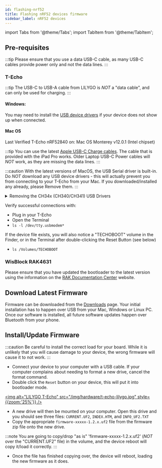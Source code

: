 ```yaml
---
id: flashing-nrf52
title: Flashing nRF52 devices firmware
sidebar_label: nRF52 devices
---
```


import Tabs from '@theme/Tabs';
import TabItem from '@theme/TabItem';

## Pre-requisites

:::tip
Please ensure that you use a data USB-C cable, as many USB-C cables provide power only and not the data lines.
:::

### T-Echo

:::tip
The USB-C to USB-A cable from LILYGO is _NOT_ a "data cable", and can only be used for charging.
:::

#### Windows:

You may need to install the [USB device drivers](http://www.wch-ic.com/search?q=ch340&t=downloads) if your device does not show up when connected.

#### Mac OS

Last Verified T-Echo nRF52840 on: Mac OS Monterey v12.0.1 (Intel chipset)

:::tip
You can use the latest [Apple USB-C Charge cables](https://www.apple.com/shop/product/MLL82AM/A/usb-c-charge-cable-2-m). The cable that is provided with the iPad Pro works. Older Laptop USB-C Power cables will _NOT_ work, as they are missing the data lines.
:::

:::caution
With the latest versions of MacOS, the USB Serial driver is built-in. Do _NOT_ download any USB device drivers - this will actually prevent you from connecting to your T-Echo from your Mac. If you downloaded/installed any already, please Remove them.
:::

<details>
  <summary>Removing the CH34x (CH340/CH341) USB Drivers</summary>
  <div>
    <div>
        If you have already downloaded/installed the MacOS WCH-IC CH340 ("CH341SER_MAC") drivers via the CH34x_Install_V1.5.pkg, you will have to Uninstall the kernel extension:
        <br />
        <br />
        1. Unplug your T-Echo<br />
        2. Open the Terminal and run:<br />
        3. sudo -rf /Library/Extensions/usbserial.kext<br />
        4. Reboot
    </div>
  </div>
</details>

Verify successful connections with:

- Plug in your T-Echo
- Open the Terminal
- `ls -l /dev/tty.usbmodem*`

If the device file exists, you will also notice a "TECHOBOOT" volume in the Finder, or in the Terminal after double-clicking the Reset Button (see below)

- `ls /Volumes/TECHOBOOT`

### WisBlock RAK4631

Please ensure that you have updated the bootloader to the latest version using the information on the [RAK Documentation Center](https://docs.rakwireless.com/Product-Categories/WisBlock/RAK4631/Quickstart/#how-to-check-if-you-have-the-updated-rak4631-bootloader) website.

## Download Latest Firmware

Firmware can be downloaded from the [Downloads](/downloads) page. Your initial installation has to happen over USB from your Mac, Windows or Linux PC. Once our software is installed, all future software updates happen over Bluetooth from your phone.

## Install/Update Firmware

:::caution
Be careful to install the correct load for your board. While it is unlikely that you will cause damage to your device, the wrong firmware will cause it to not work.
:::

- Connect your device to your computer with a USB cable. If your computer complains about needing to format a new drive, cancel the format command.
- Double click the `Reset` button on your device, this will put it into bootloader mode.

[<img alt="LILYGO T-Echo" src="/img/hardware/t-echo-lilygo.jpg" style={{zoom:'25%'}} />](/img/hardware/t-echo-lilygo.jpg)

- A new drive will then be mounted on your computer. Open this drive and you should see three files: `CURRENT.UF2`, `INDEX.HTM`, and `INFO_UF2.TXT`
- Copy the appropriate `firmware-xxxxx-1.2.x.uf2` file from the firmware zip file onto the new drive.

:::note
You are going to copy/drop "as is" 'firmware-xxxxx-1.2.x.uf2' (_NOT_ over the "CURRENT.UF2" file) in the volume, and the device reboot will copy it/load it correctly.
:::

- Once the file has finished copying over, the device will reboot, loading the new firmware as it does.
